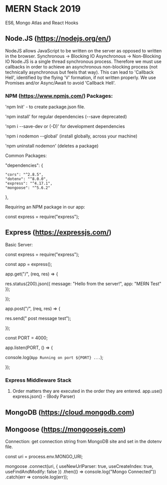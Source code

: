 # MERN Stack 2019

ES6, Mongo Atlas and React Hooks

## Node.JS (https://nodejs.org/en/)

NodeJS allows JavaScript to be written on the server as opposed to written in the browser.
Synchronous -> Blocking IO
Asynchronous -> Non-Blocking IO
Node.JS is a single thread synchronous process. Therefore we must use callbacks in order to achieve an asynchronous non-blocking process (not technically asynchronous but feels that way). This can lead to 'Callback Hell', identified by the flying 'V' formation, if not written properly. We use Promises and/or Async/Await to avoid 'Callback Hell'.

### NPM (https://www.npmjs.com/) Packages:

'npm Init' - to create package.json file.

'npm install' for regular dependencies (--save deprecated)

'npm i --save-dev or (-D)' for development dependencies

'npm i nodemon --global' (install globally, across your machine)

'npm uninstall nodemon' (deletes a package)

Common Packages:

"dependencies":
{

    "cors": "^2.8.5",
    "dotenv": "^8.0.0",
    "express": "^4.17.1",
    "mongoose": "^5.6.2"

},

Requiring an NPM package in our app:

const express = require("express");

## Express (https://expressjs.com/)

Basic Server:

const express = require("express");

const app = express();

app.get("/", (req, res) => {

res.status(200).json({ message: "Hello from the server!", app: "MERN Test" });

});

app.post("/", (req, res) => {

res.send(" post message test");

});

const PORT = 4000;

app.listen(PORT, () => {

console.log(`App Running on port ${PORT} ...`);

});

### Express Middleware Stack

1. Order matters they are executed in the order they are entered.
   app.use()
   express.json() - (Body Parser)

## MongoDB (https://cloud.mongodb.com)

## Mongoose (https://mongoosejs.com)

Connection:
get connection string from MongoDB site and set in the dotenv file.

const uri = process.env.MONGO_URI;

mongoose
.connect(uri, {
useNewUrlParser: true,
useCreateIndex: true,
useFindAndModify: false
})
.then(() => console.log("Mongo Connected"))
.catch(err => console.log(err));

